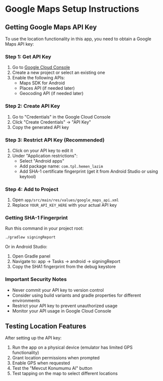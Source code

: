 # Google Maps Setup Instructions

## Getting Google Maps API Key

To use the location functionality in this app, you need to obtain a Google Maps API key:

### Step 1: Get API Key
1. Go to [Google Cloud Console](https://console.cloud.google.com/)
2. Create a new project or select an existing one
3. Enable the following APIs:
   - Maps SDK for Android
   - Places API (if needed later)
   - Geocoding API (if needed later)

### Step 2: Create API Key
1. Go to "Credentials" in the Google Cloud Console
2. Click "Create Credentials" → "API Key"
3. Copy the generated API key

### Step 3: Restrict API Key (Recommended)
1. Click on your API key to edit it
2. Under "Application restrictions":
   - Select "Android apps"
   - Add package name: `com.tpl.hemen_lazim`
   - Add SHA-1 certificate fingerprint (get it from Android Studio or using keytool)

### Step 4: Add to Project
1. Open `app/src/main/res/values/google_maps_api.xml`
2. Replace `YOUR_API_KEY_HERE` with your actual API key

### Getting SHA-1 Fingerprint
Run this command in your project root:
```bash
./gradlew signingReport
```

Or in Android Studio:
1. Open Gradle panel
2. Navigate to: app → Tasks → android → signingReport
3. Copy the SHA1 fingerprint from the debug keystore

### Important Security Notes
- Never commit your API key to version control
- Consider using build variants and gradle properties for different environments
- Restrict your API key to prevent unauthorized usage
- Monitor your API usage in Google Cloud Console

## Testing Location Features
After setting up the API key:
1. Run the app on a physical device (emulator has limited GPS functionality)
2. Grant location permissions when prompted
3. Enable GPS when requested
4. Test the "Mevcut Konumumu Al" button
5. Test tapping on the map to select different locations


